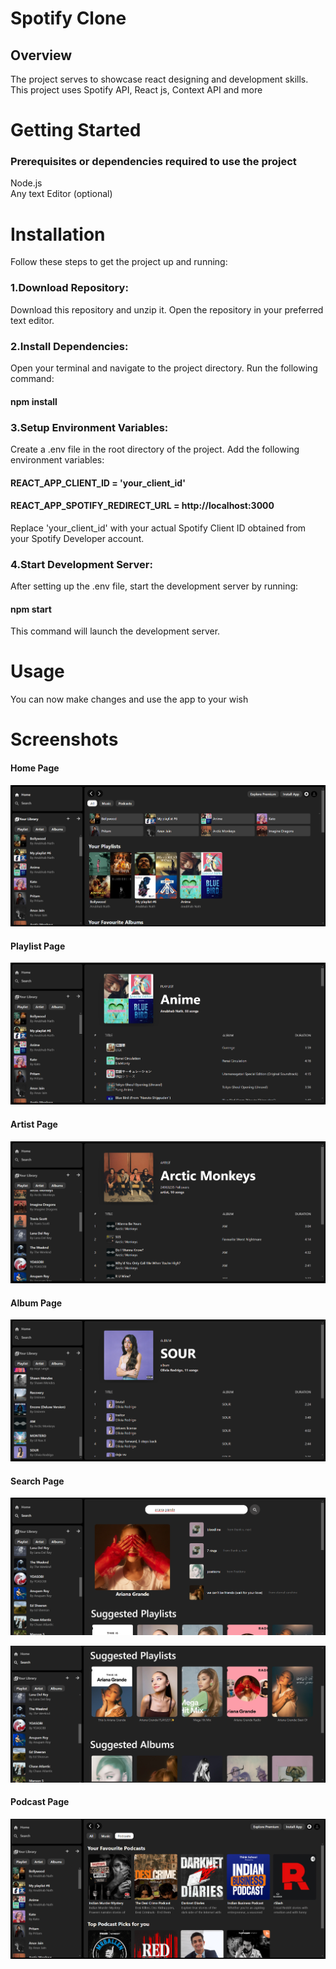 # Spotify Clone

 ## Overview
The project serves to showcase react designing and development skills. This project uses Spotify API, React js, Context API and more

# Getting Started
### Prerequisites or dependencies required to use the project

Node.js    
Any text Editor (optional)

# Installation
Follow these steps to get the project up and running:

### 1.Download Repository:
Download this repository and unzip it. Open the repository in your preferred text editor.

### 2.Install Dependencies:
Open your terminal and navigate to the project directory. Run the following command:

#### npm install

### 3.Setup Environment Variables:
Create a .env file in the root directory of the project. Add the following environment variables:

#### REACT_APP_CLIENT_ID = 'your_client_id'      
#### REACT_APP_SPOTIFY_REDIRECT_URL = http://localhost:3000

Replace 'your_client_id' with your actual Spotify Client ID obtained from your Spotify Developer account.

### 4.Start Development Server:
After setting up the .env file, start the development server by running:

#### npm start
This command will launch the development server.

# Usage
You can now make changes and use the app to your wish

# Screenshots

#### Home Page
![Home Page](public/assets/ss1.png)

#### Playlist Page
![Playlist](public/assets/ss2.png)

#### Artist Page
![Artist](public/assets/ss3.png)

#### Album Page
![Album](public/assets/ss4.png)

#### Search Page
![Search1](public/assets/ss5.png)    

![Search2](public/assets/ss6.png)

#### Podcast Page
![Podcast](public/assets/ss7.png)
